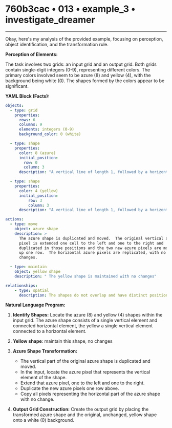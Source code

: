 # 760b3cac • 013 • example_3 • investigate_dreamer

---
Okay, here's my analysis of the provided example, focusing on perception, object identification, and the transformation rule.

**Perception of Elements:**

The task involves two grids: an input grid and an output grid. Both grids contain single-digit integers (0-9), representing different colors. The primary colors involved seem to be azure (8) and yellow (4), with the background being white (0). The shapes formed by the colors appear to be significant.

**YAML Block (Facts):**



```yaml
objects:
  - type: grid
    properties:
      rows: 6
      columns: 9
      elements: integers (0-9)
      background_color: 0 (white)

  - type: shape
    properties:
      color: 8 (azure)
      initial_position:
        row: 0
        column: 3
      description: "A vertical line of length 1, followed by a horizontal line of length 2 one row below"

  - type: shape
    properties:
      color: 4 (yellow)
      initial_position:
          row: 3
          column: 3
      description: "A vertical line of length 1, followed by a horizontal line of length 3 one row below."

actions:
  - type: move
    object: azure shape
    description: >
      The azure shape is duplicated and moved.  The original vertical azure
      pixel is extended one cell to the left and one to the right and
      duplicated in those positions and the two new azure pixels are moved
      up one row.  The horizontal azure pixels are replicated, with no
      changes.

  - type: maintain
    object: yellow shape
    description: " The yellow shape is maintained with no changes"

relationships:
    - type: spatial
      description: The shapes do not overlap and have distinct positions on the grid.
```



**Natural Language Program:**

1.  **Identify Shapes:** Locate the azure (8) and yellow (4) shapes within the input grid. The azure shape consists of a single vertical element and connected horizontal element, the yellow a single vertical element connected to a horizontal element.

2. **Yellow shape**: maintain this shape, no changes
    
3.  **Azure Shape Transformation:**
    *   The vertical part of the original azure shape is duplicated and moved.
    *   In the input, locate the azure pixel that represents the vertical element of the shape.
    *   Extend that azure pixel, one to the left and one to the right.
    *   Duplicate the new azure pixels one row above.
    *   Copy all pixels representing the horizontal part of the azure shape with no change.

4.  **Output Grid Construction:** Create the output grid by placing the transformed azure shape and the original, unchanged, yellow shape onto a white (0) background.


